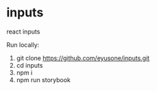 # inputs
react inputs

Run locally:

1. git clone https://github.com/eyusone/inputs.git
2. cd inputs
3. npm i
4. npm run storybook
